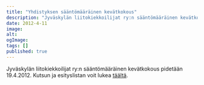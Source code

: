 ```yaml
---
title: "Yhdistyksen sääntömääräinen kevätkokous"
description: "Jyväskylän liitokiekkoilijat ry:n sääntömääräinen kevätkokous pidetään 19.4.2012. Kutsun ja esityslistan voit lukea täältä."
date: 2012-4-11
image:
alt:
ogImage:
tags: []
published: true
---
```

Jyväskylän liitokiekkoilijat ry:n sääntömääräinen kevätkokous pidetään 19.4.2012. Kutsun ja esityslistan voit lukea [täältä](http://www.jyli.fi/?page_id=1013).
